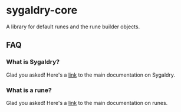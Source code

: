 # sygaldry-core
A library for default runes and the rune builder objects.

## FAQ

### What is Sygaldry?
Glad you asked! Here's a [link](https://github.com/sygaldry/sygaldry/blob/master/README.md#what-is-sygaldry) to the main documentation on Sygaldry.

### What is a rune?
Glad you asked! Here's a [link](https://github.com/sygaldry/sygaldry/blob/master/README.md#what-is-a-rune) to the main documentation on runes.